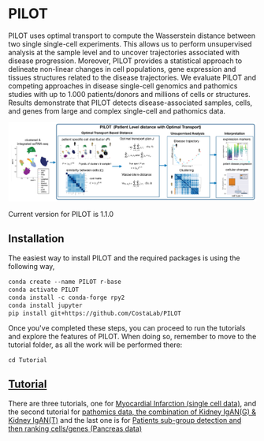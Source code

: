 # PILOT

PILOT uses optimal transport to compute the Wasserstein distance between two single single-cell experiments. This allows us to perform unsupervised analysis at the sample level and to uncover trajectories associated with disease progression. Moreover, PILOT provides a statistical approach to delineate non-linear changes in cell populations, gene expression and tissues structures related to the disease trajectories.  We evaluate PILOT and competing approaches in  disease single-cell genomics and pathomics studies with up to 1.000 patients/donors and millions of cells or structures. Results demonstrate that PILOT detects disease-associated samples, cells, and genes from large and complex single-cell and pathomics data.


![plot](./img/plot.png)


Current version for PILOT is 1.1.0

## Installation
The easiest way to install PILOT and the required packages is using the following way,

```terminal
conda create --name PILOT r-base
conda activate PILOT
conda install -c conda-forge rpy2
conda install jupyter
pip install git+https://github.com/CostaLab/PILOT
```
Once you've completed these steps, you can proceed to run the tutorials and explore the features of PILOT. 
When doing so, remember to move to the tutorial folder, as all the work will be performed there:

```terminal
cd Tutorial
```

## [Tutorial](https://pilot.readthedocs.io/en/latest/index.html)
There are three tutorials, one for [Myocardial Infarction (single cell data)](https://pilot.readthedocs.io/en/latest/Myocardial_infarction.html), and the second tutorial for [pathomics data, the combination of Kidney IgAN(G) & Kidney IgAN(T)](https://pilot.readthedocs.io/en/latest/Combination_Kidney_IgAN.html) and the last one is for [Patients sub-group detection and then ranking cells/genes (Pancreas data)](https://pilot.readthedocs.io/en/latest/Patients_sub_group_detection.html)
 


